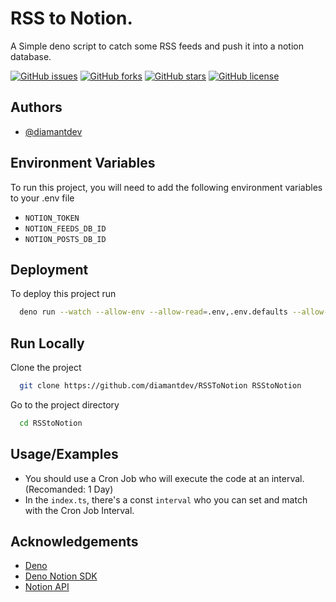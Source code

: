 # RSS to Notion.

A Simple deno script to catch some RSS feeds and push it into a notion database.

[![GitHub issues](https://img.shields.io/github/issues/diamantdev/RSStoNotion?color=b69bc9&style=for-the-badge)](https://github.com/diamantdev/RSStoNotion/issues)
[![GitHub forks](https://img.shields.io/github/forks/diamantdev/RSStoNotion?color=b69bc9&style=for-the-badge)](https://github.com/diamantdev/RSStoNotion/network)
[![GitHub stars](https://img.shields.io/github/stars/diamantdev/RSStoNotion?color=b69bc9&style=for-the-badge)](https://github.com/diamantdev/RSStoNotion/stargazers)
[![GitHub license](https://img.shields.io/github/license/diamantdev/RSStoNotion?color=b69bc9&style=for-the-badge)](https://github.com/diamantdev/RSStoNotion)

## Authors

- [@diamantdev](https://www.github.com/diamantdev)

## Environment Variables

To run this project, you will need to add the following environment variables to your .env file

- `NOTION_TOKEN`
- `NOTION_FEEDS_DB_ID`
- `NOTION_POSTS_DB_ID`

## Deployment

To deploy this project run

```bash
  deno run --watch --allow-env --allow-read=.env,.env.defaults --allow-net index.ts
```

## Run Locally

Clone the project

```bash
  git clone https://github.com/diamantdev/RSSToNotion RSStoNotion
```

Go to the project directory

```bash
  cd RSStoNotion
```

## Usage/Examples

- You should use a Cron Job who will execute the code at an interval. (Recomanded: 1 Day)
- In the `index.ts`, there's a const `interval` who you can set and match with the Cron Job Interval.

## Acknowledgements

- [Deno](https://deno.land)
- [Deno Notion SDK](https://github.com/cloudydeno/deno-notion_sdk)
- [Notion API](https://developers.notion.com/)
